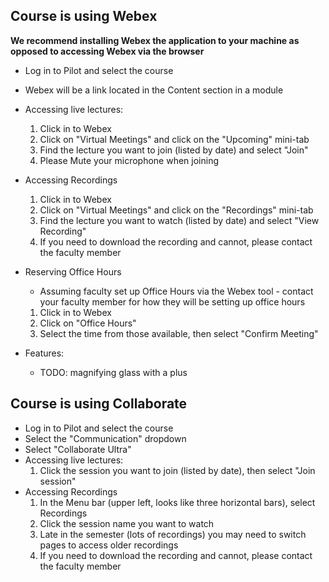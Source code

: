 ## Course is using Webex
**We recommend installing Webex the application to your machine as opposed to accessing Webex via the browser**
- Log in to Pilot and select the course
- Webex will be a link located in the Content section in a module
- Accessing live lectures:
    1. Click in to Webex
    2. Click on "Virtual Meetings" and click on the "Upcoming" mini-tab
    3. Find the lecture you want to join (listed by date) and select "Join"
    4. Please Mute your microphone when joining
- Accessing Recordings
    1. Click in to Webex
    2. Click on "Virtual Meetings" and click on the "Recordings" mini-tab
    3. Find the lecture you want to watch (listed by date) and select "View Recording"
    4. If you need to download the recording and cannot, please contact the faculty member
- Reserving Office Hours
    - Assuming faculty set up Office Hours via the Webex tool - contact your faculty member for how they will be setting up office hours
    1. Click in to Webex
    2. Click on "Office Hours"
    3. Select the time from those available, then select "Confirm Meeting"

- Features:
    - TODO: magnifying glass with a plus

## Course is using Collaborate
- Log in to Pilot and select the course
- Select the "Communication" dropdown
- Select "Collaborate Ultra"
- Accessing live lectures:
    1. Click the session you want to join (listed by date), then select "Join session" 
- Accessing Recordings
    1. In the Menu bar (upper left, looks like three horizontal bars), select Recordings
    2. Click the session name you want to watch
    3. Late in the semester (lots of recordings) you may need to switch pages to access older recordings
    4. If you need to download the recording and cannot, please contact the faculty member